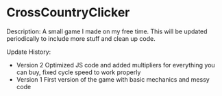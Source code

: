 # CrossCountryClicker
Description:
A small game I made on my free time. This will be updated periodically to include more stuff and clean up code.

Update History:
- Version 2 Optimized JS code and added multipliers for everything you can buy, fixed cycle speed to work properly
- Version 1 First version of the game with basic mechanics and messy code
